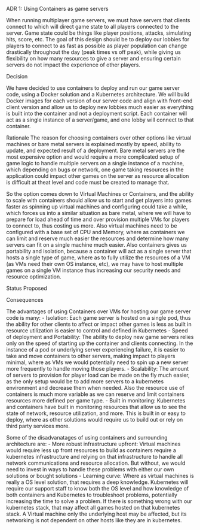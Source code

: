 ADR 1: Using Containers as game servers

When running multiplayer game servers, we must have servers that clients connect to which will direct game state to all players connected to the server.  Game state could be things like player positions, attacks, simulating hits, score, etc.  The goal of this design should be to deploy our lobbies for players to connect to as fast as possible as player population can change drastically throughout the day (peak times vs off peak), while giving us flexibility on how many resources to give a server and ensuring certain servers do not impact the experience of other players.

Decision

We have decided to use containers to deploy and run our game server code, using a Docker solution and a Kubernetes architecture.  We will build Docker images for each version of our server code and align with front-end client version and allow us to deploy new lobbies much easier as everything is built into the container and not a deployment script.  Each container will act as a single instance of a server/game, and one lobby will connect to that container.

Rationale
The reason for choosing containers over other options like virtual machines or bare metal servers is explained mostly by speed, ability to update, and expected result of a deployment.  Bare metal servers are the most expensive option and would require a more complicated setup of game logic to handle multiple servers on a single instance of a machine, which depending on bugs or network, one game taking resources in the application could impact other games on the server as resource allocation is difficult at theat level and code must be created to manage that.  

So the option comes down to Virtual Machines or Containers, and the ability to scale with containers should allow us to start and get players into games faster as spinning up virtual machines and configuring could take a while, which forces us into a similar situation as bare metal, where we will have to prepare for load ahead of time and over provision multiple VMs for players to connect to, thus costing us more.  Also virtual machines need to be configured with a base set of CPU and Memory, where as containers we can limit and reserve much easier the resources and determine how many servers can fit on a single machine much easier. Also containers gives us portability and isolation, because a container will act as a single server that hosts a single type of game, where as to fully utilize the resources of a VM (as VMs need their own OS instance, etc), we may have to host multiple games on a single VM instance thus increasing our security needs and resource optimization.

Status
Proposed

Consequences

The advantages of using Containers over VMs for hosting our game server code is many:
    - Isolation:  Each game server is hosted on a single pod, thus the ability for other clients to affect or impact other games is less as built in resource utilization is easier to control and defined in Kubernetes
    - Speed of deployment and Portability: The ability to deploy new game servers relies only on the speed of starting up the container and clients connecting.  In the instance of a pod or underlying server experiencing failure, it is easier to take and move containers to other servers, making impact to players minimal, where as VMs we would potentially need to spin up a new server more frequently to handle moving those players.
    - Scalability: The amount of servers to provision for player load can be made on the fly much easier, as the only setup would be to add more servers to a kubernetes environment and decrease them when needed.  Also the resource use of containers is much more variable as we can reserve and limit containers resources more defined per game type.
    - Built in monitoring: Kubernetes and containers have built in monitoring resources that allow us to see the state of network, resource utilization, and more.  This is built in or easy to deploy, where as other solutions would require us to build out or rely on third party services more.


Some of the disadvanatages of using containers and surrounding architecture are:
    - More robust infrastructure upfront: Virtual machines would require less up front resources to build as containers require a kubernetes infrastructure and relying on that infrastructure to handle all network communications and resource allocation.  But without, we would need to invest in ways to handle these problems with either our own solutions or bought solutions
    - Learning curve:  Where as virtual machines is really a OS level solution, that requires a deep knowledge.  Kubernetes will require our support staff to know both the OS level and how knowledge of both containers and Kubernetes to troubleshoot problems, potentially increasing the time to solve a problem.  If there is something wrong with our kubernetes stack, that may affect all games hosted on that kubernetes stack.  A Virtual machine only the underlying host may be affected, but its networking is not dependent on other hosts like they are in kubernetes.